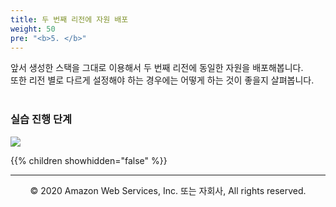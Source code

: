 ```yaml
---
title: 두 번째 리전에 자원 배포
weight: 50
pre: "<b>5. </b>"
---
```


앞서 생성한 스택을 그대로 이용해서 두 번째 리전에 동일한 자원을 배포해봅니다.  
또한 리전 별로 다르게 설정해야 하는 경우에는 어떻게 하는 것이 좋을지 살펴봅니다. <br/><br/>

### 실습 진행 단계

![](/images/20-deploy-clusters/intro.svg)

{{% children showhidden="false" %}}


---
<p align="center">
© 2020 Amazon Web Services, Inc. 또는 자회사, All rights reserved.
</p>
